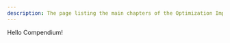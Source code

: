 ```yaml
---
description: The page listing the main chapters of the Optimization Impostors' Compendium, most of which contain videos and links to code.
---
```


Hello Compendium!
